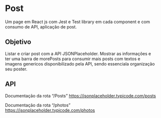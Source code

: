 # Post
Um page em React js com Jest e Test library em cada component e com consumo de API, aplicação de post.

## Objetivo

Listar e criar post com a API JSONPlaceholder. Mostrar as informações e ter uma barra de morePosts para consumir mais posts com textos e imagens genericos disponibilizado pela API, sendo essenciala organização seu poster.

## API 

Documentação da rota “/Posts”
https://jsonplaceholder.typicode.com/posts

Documentação da rota “/photos”
https://jsonplaceholder.typicode.com/photos
